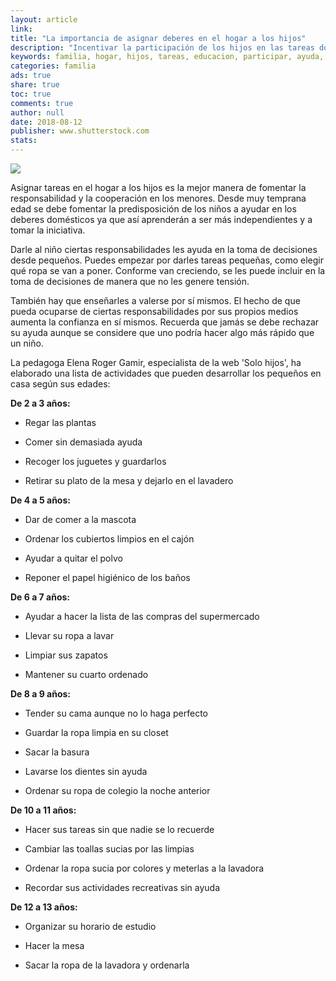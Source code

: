 ```yaml
---
layout: article
link: 
title: "La importancia de asignar deberes en el hogar a los hijos"
description: "Incentivar la participación de los hijos en las tareas domésticas les da autonomía, confianza en sí mismos y mayor capacidad para tomar decisiones."
keywords: familia, hogar, hijos, tareas, educacion, participar, ayuda, colaborar
categories: familia
ads: true
share: true
toc: true
comments: true
author: null
date: 2018-08-12 
publisher: www.shutterstock.com
stats: 
---
```

![](http://familiasana.info/images/hijos/470747_516577.jpg)

Asignar tareas en el hogar a los hijos es la mejor manera de fomentar la responsabilidad y la cooperación en los menores. Desde muy temprana edad se debe fomentar la predisposición de los niños a ayudar en los deberes domésticos ya que así aprenderán a ser más independientes y a tomar la iniciativa.

Darle al niño ciertas responsabilidades les ayuda en la toma de decisiones desde pequeños. Puedes empezar por darles tareas pequeñas, como elegir qué ropa se van a poner. Conforme van creciendo, se les puede incluir en la toma de decisiones de manera que no les genere tensión.

También hay que enseñarles a valerse por sí mismos. El hecho de que pueda ocuparse de ciertas responsabilidades por sus propios medios aumenta la confianza en sí mismos. Recuerda que jamás se debe rechazar su ayuda aunque se considere que uno podría hacer algo más rápido que un niño.

La pedagoga Elena Roger Gamir, especialista de la web 'Solo hijos', ha elaborado una lista de actividades que pueden desarrollar los pequeños en casa según sus edades:

**De 2 a 3 años:**

- Regar las plantas

- Comer sin demasiada ayuda

- Recoger los juguetes y guardarlos

- Retirar su plato de la mesa y dejarlo en el lavadero

**De 4 a 5 años:**

- Dar de comer a la mascota

- Ordenar los cubiertos limpios en el cajón

- Ayudar a quitar el polvo

- Reponer el papel higiénico de los baños

**De 6 a 7 años:**

- Ayudar a hacer la lista de las compras del supermercado

- Llevar su ropa a lavar

- Limpiar sus zapatos

- Mantener su cuarto ordenado

**De 8 a 9 años:**

- Tender su cama aunque no lo haga perfecto

- Guardar la ropa limpia en su closet

- Sacar la basura

- Lavarse los dientes sin ayuda

- Ordenar su ropa de colegio la noche anterior

**De 10 a 11 años:**

- Hacer sus tareas sin que nadie se lo recuerde

- Cambiar las toallas sucias por las limpias

- Ordenar la ropa sucia por colores y meterlas a la lavadora

- Recordar sus actividades recreativas sin ayuda

**De 12 a 13 años:**

- Organizar su horario de estudio

- Hacer la mesa

- Sacar la ropa de la lavadora y ordenarla
